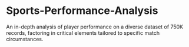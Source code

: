 # Sports-Performance-Analysis
An in-depth analysis of player performance on a diverse dataset of 750K records, factoring in critical elements tailored to specific match circumstances.
